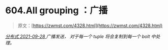 <!--yml
category: 未分类
date: 0001-01-01 00:00:00
--->

# 604.All grouping ：广播

> 原文：[https://zwmst.com/4328.html](https://zwmst.com/4328.html)

   [ *分布式* ](https://zwmst.com/%e5%88%86%e5%b8%83%e5%bc%8f)*[ <time datetime="2021-09-28T23:02:04+08:00"> 2021-09-28 </time> ](https://zwmst.com/4328.html)  广播发送， 对于每一个 tuple 将会复制到每一个 bolt 中处理。*